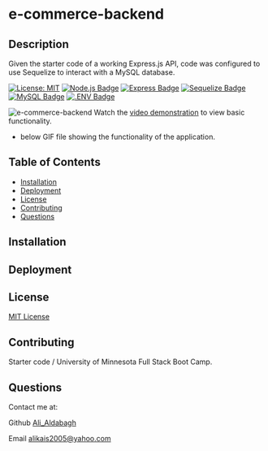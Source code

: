 # e-commerce-backend
## Description

Given the starter code of a working Express.js API, code was configured to use Sequelize to interact with a MySQL database. 
  

[![License: MIT](https://img.shields.io/badge/License-MIT-yellow.svg)](https://opensource.org/licenses/MIT)
[![Node.js Badge](https://img.shields.io/badge/Node.js-393?logo=nodedotjs&logoColor=fff&style=flat)](https://nodejs.org/en)
[![Express Badge](https://img.shields.io/badge/Express-000?logo=express&logoColor=fff&style=flat)](https://expressjs.com/)
[![Sequelize Badge](https://img.shields.io/badge/Sequelize-52B0E7?logo=sequelize&logoColor=fff&style=flat)](https://sequelize.org/docs/v6/)
[![MySQL Badge](https://img.shields.io/badge/MySQL-4479A1?logo=mysql&logoColor=fff&style=flat)](https://www.npmjs.com/package/mysql2)
[![.ENV Badge](https://img.shields.io/badge/.ENV-ECD53F?logo=dotenv&logoColor=000&style=flat)](https://www.npmjs.com/package/dotenv)


![e-commerce-backend](./public/assets/images/note-taker.jpg)
Watch the [video demonstration](https://watch.screencastify.com/v/rrfP6NhcUkSguqPBb9XE) to view basic functionality.

- below GIF file showing the functionality of the application.
  ![]()

## Table of Contents

* [Installation](#installation)
* [Deployment](#deployment)
* [License](#license)
* [Contributing](#contributing)
* [Questions](#questions)

## Installation


## Deployment
 




## License

[MIT License](https://opensource.org/licenses/MIT)

## Contributing

 Starter code / University of Minnesota Full Stack Boot Camp. 


## Questions

Contact me at:

Github [Ali_Aldabagh](https://github.com/aldabagh)

Email alikais2005@yahoo.com
